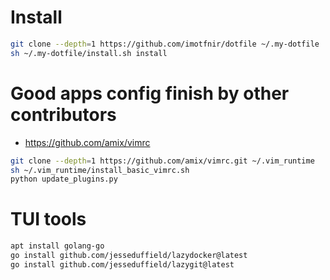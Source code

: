 # Install
```bash
git clone --depth=1 https://github.com/imotfnir/dotfile ~/.my-dotfile
sh ~/.my-dotfile/install.sh install
```


# Good apps config finish by other contributors
- https://github.com/amix/vimrc
```bash
git clone --depth=1 https://github.com/amix/vimrc.git ~/.vim_runtime
sh ~/.vim_runtime/install_basic_vimrc.sh
python update_plugins.py
```

# TUI tools
```bash
apt install golang-go
go install github.com/jesseduffield/lazydocker@latest
go install github.com/jesseduffield/lazygit@latest
```
